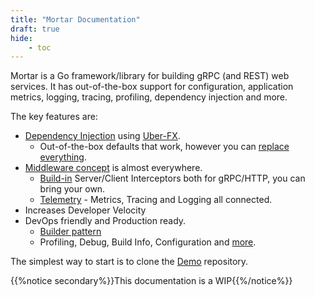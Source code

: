 ```yaml
---
title: "Mortar Documentation"
draft: true
hide:
    - toc
---
```


Mortar is a Go framework/library for building gRPC (and REST) web services.
It has out-of-the-box support for configuration, application metrics, logging, tracing, profiling, dependency injection and more.

The key features are:

- [Dependency Injection](/fx) using [Uber-FX](https://github.com/uber-go/fx).
  - Out-of-the-box defaults that work, however you can [replace everything](/mortar/bricks).
- [Middleware concept](/middleware) is almost everywhere.
  - [Build-in](/middleware) Server/Client Interceptors both for gRPC/HTTP, you can bring your own.
  - [Telemetry](/middleware/telemetry) - Metrics, Tracing and Logging all connected.
- Increases Developer Velocity
- DevOps friendly and Production ready.
  - [Builder pattern](/mortar/builders)
  - Profiling, Debug, Build Info, Configuration and [more](https://github.com/go-masonry/mortar/tree/master/handlers).

The simplest way to start is to clone the [Demo](https://github.com/go-masonry/mortar-demo) repository.

{{%notice secondary%}}This documentation is a WIP{{%/notice%}}
